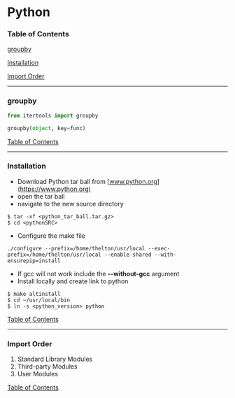 # Python

### <a name="toc"></a>Table of Contents


[groupby](#groupby)

[Installation](#installation)

[Import Order](#import_order)


---
### <a name="groupby"></a> groupby
```python
from itertools import groupby

groupby(object, key=func)
```

[Table of Contents](#toc)


---

### <a name="installation"></a> Installation

  - Download Python tar ball from [www.python.org](https://www.python.org)
  - open the tar ball
  - navigate to the new source directory
  
```
$ tar -xf <python_tar_ball.tar.gz>
$ cd <pythonSRC>
```

  - Configure the make file

```
./configure --prefix=/home/thelton/usr/local --exec-prefix=/home/thelton/usr/local --enable-shared --with-ensurepip=install
```

  - If gcc will not work include the **--without-gcc** argument
  - Install locally and create link to python

```
$ make altinstall
$ cd ~/usr/local/bin
$ ln -s <python_version> python
```

[Table of Contents](#toc)

---

### <a name="import_order"></a> Import Order

1. Standard Library Modules
1. Third-party Modules
1. User Modules

[Table of Contents](#toc)

